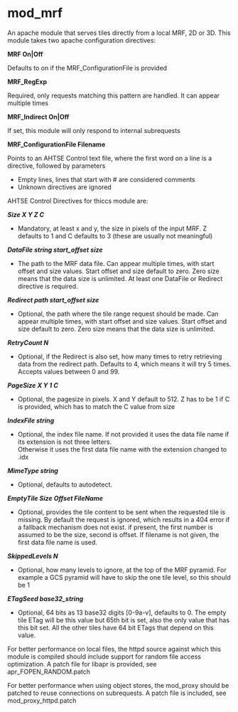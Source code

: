 # mod_mrf

An apache module that serves tiles directly from a local MRF, 2D or 3D. 
This module takes two apache configuration directives:

**MRF On|Off**
 
 Defaults to on if the MRF_ConfigurationFile is provided

**MRF_RegExp**

 Required, only requests matching this pattern are handled.  It can appear multiple times

**MRF_Indirect On|Off**

 If set, this module will only respond to internal subrequests

**MRF_ConfigurationFile  Filename**

 Points to an AHTSE Control text file, where the first word on a line is a directive, followed by parameters
 - Empty lines, lines that start with # are considered comments
 - Unknown directives are ignored

AHTSE Control Directives for thiccs module are:

***Size X Y Z C***
 - Mandatory, at least x and y, the size in pixels of the input MRF.  Z defaults to 1 and C defaults to 3 (these are usually not meaningful)

***DataFile string start_offset size***
 - The path to the MRF data file. Can appear multiple times, with start offset and size values. Start offset and size default to zero.  Zero size means that the data size is unlimited.  At least one DataFile or Redirect directive is required.

***Redirect path start_offset size***
  - Optional, the path where the tile range request should be made. Can appear multiple times, with start offset and size values. Start offset and size default to zero.  Zero size means that the data size is unlimited.

***RetryCount N***
  - Optional, if the Redirect is also set, how many times to retry retrieving data from the redirect path.  Defaults to 4, which means it will try 5 times.  Accepts values between 0 and 99.

***PageSize X Y 1 C***
 - Optional, the pagesize in pixels.  X and Y default to 512. Z has to be 1 if C is provided, which has to match the C value from size

***IndexFile string***
 - Optional, the index file name. If not provided it uses the data file name if its extension is not three letters.  
  Otherwise it uses the first data file name with the extension changed to .idx
 
***MimeType string***
 - Optional, defaults to autodetect.

***EmptyTile Size Offset FileName***
 - Optional, provides the tile content to be sent when the requested tile is missing. By default the request is ignored, which results in a 404 error if a fallback mechanism does not exist.  if present, the first number is assumed to be the size, second is offset. If filename is not given, the first data file name is used.

***SkippedLevels N***
 - Optional, how many levels to ignore, at the top of the MRF pyramid. For example a GCS pyramid will have to skip the one tile level, so this should be 1
 
***ETagSeed base32_string***
 - Optional, 64 bits as 13 base32 digits [0-9a-v], defaults to 0. The empty tile ETag will be this value but 65th bit is set, also the only value that has this bit set. All the other tiles have 64 bit ETags that depend on this value.
 

For better performance on local files, the httpd source against which this module is compiled should include support for random file access optimization. A patch file for libapr is provided, see apr_FOPEN_RANDOM.patch

For better performance when using object stores, the mod_proxy should be patched to reuse connections on subrequests.  A patch file is included, see mod_proxy_httpd.patch
